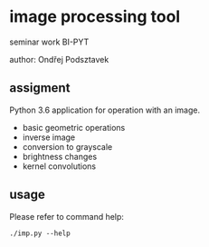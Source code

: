 image processing tool
=====================

seminar work BI-PYT

author: Ondřej Podsztavek

assigment
---------

Python 3.6 application for operation with an image.

- basic geometric operations
- inverse image
- conversion to grayscale
- brightness changes
- kernel convolutions

usage
-----

Please refer to command help:

    ./imp.py --help
